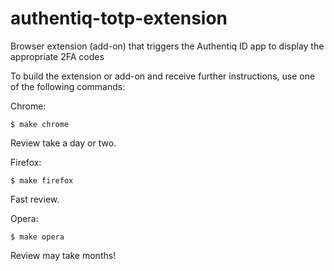 # authentiq-totp-extension
Browser extension (add-on) that triggers the Authentiq ID app to display the appropriate 2FA codes

To build the extension or add-on and receive further instructions, use one of the following commands:

Chrome:
```
$ make chrome
```

Review take a day or two.

Firefox:
```
$ make firefox
```

Fast review.

Opera:
```
$ make opera
```

Review may take months!
